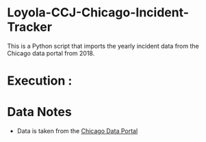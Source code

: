 # Loyola-CCJ-Chicago-Incident-Tracker

This is a Python script that imports the yearly incident data from the Chicago data portal from 2018.

# Execution :


# Data Notes

- Data is taken from the [Chicago Data Portal]([http://example.com](https://data.cityofchicago.org/Public-Safety/Crimes-2001-to-Present/ijzp-q8t2/data)https://data.cityofchicago.org/Public-Safety/Crimes-2001-to-Present/ijzp-q8t2/data)
